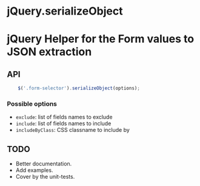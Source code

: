 jQuery.serializeObject
======================

# jQuery Helper for the Form values to JSON extraction

## API
```javascript
    $('.form-selector').serializeObject(options);
```

### Possible options
* `exclude`: list of fields names to exclude
* `include`: list of fields names to include
* `includeByClass`: CSS classname to include by

## TODO
* Better documentation.
* Add examples.
* Cover by the unit-tests.
